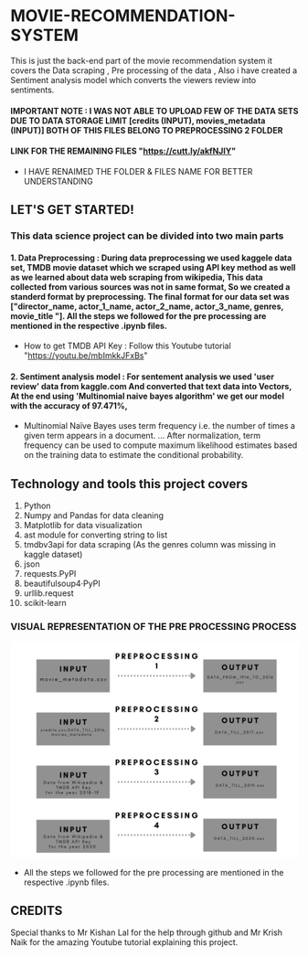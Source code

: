 # MOVIE-RECOMMENDATION-SYSTEM
This is just the back-end part of the movie recommendation system it covers the Data scraping , Pre processing of the data , Also i have created a Sentiment analysis model which converts the viewers review into sentiments. 
#### IMPORTANT NOTE : I WAS NOT ABLE TO UPLOAD FEW OF THE DATA SETS DUE TO DATA STORAGE LIMIT [credits (INPUT), movies_metadata (INPUT)] BOTH OF THIS FILES BELONG TO PREPROCESSING 2 FOLDER 
#### LINK FOR THE REMAINING FILES "https://cutt.ly/akfNJIY"
* I HAVE RENAIMED THE FOLDER & FILES NAME FOR BETTER UNDERSTANDING
## LET'S GET STARTED! 
### This data science project can be divided into two main parts 
#### 1. Data Preprocessing : During data preprocessing we used kaggele data set, TMDB movie dataset which we scraped using API key method as well as we learned about data web scraping from wikipedia, This data collected from various sources was not in same format, So we created a standerd format by preprocessing. The final format for our data set was ["director_name, actor_1_name, actor_2_name, actor_3_name, genres, movie_title "]. All the steps we followed for the pre processing are mentioned in the respective .ipynb files.
* How to get TMDB API Key : Follow this Youtube tutorial "https://youtu.be/mbImkkJFxBs"

#### 2. Sentiment analysis model : For sentement analysis we used 'user review' data from kaggle.com And converted that text data into Vectors, At the end using 'Multinomial naive bayes algorithm' we get our model with the accuracy of 97.471%,
* Multinomial Naïve Bayes uses term frequency i.e. the number of times a given term appears in a document. ... After normalization, term frequency can be used to compute maximum likelihood estimates based on the training data to estimate the conditional probability.
## Technology and tools this project covers
1. Python
2. Numpy and Pandas for data cleaning
3. Matplotlib for data visualization
4. ast module for converting string to list
5. tmdbv3api for data scraping (As the genres column was missing in kaggle dataset)
6. json
7. requests.PyPI
8. beautifulsoup4·PyPI
9. urllib.request
10. scikit-learn

### VISUAL REPRESENTATION OF THE PRE PROCESSING PROCESS
![](INFOGRAPHICS.png)
* All the steps we followed for the pre processing are mentioned in the respective .ipynb files.

## CREDITS
Special thanks to Mr Kishan Lal for the help through github and Mr Krish Naik for the amazing Youtube tutorial explaining this project.
